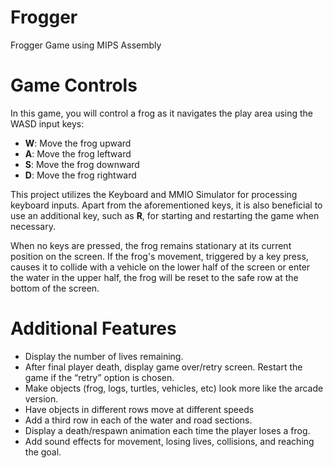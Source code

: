 # Frogger
Frogger Game using MIPS Assembly

# Game Controls 

In this game, you will control a frog as it navigates the play area using the WASD input keys:

- **W**: Move the frog upward
- **A**: Move the frog leftward
- **S**: Move the frog downward
- **D**: Move the frog rightward

This project utilizes the Keyboard and MMIO Simulator for processing keyboard inputs. Apart from the aforementioned keys, it is also beneficial to use an additional key, such as **R**, for starting and restarting the game when necessary.

When no keys are pressed, the frog remains stationary at its current position on the screen. If the frog's movement, triggered by a key press, causes it to collide with a vehicle on the lower half of the screen or enter the water in the upper half, the frog will be reset to the safe row at the bottom of the screen.

# Additional Features

- Display the number of lives remaining. 
- After final player death, display game over/retry screen. Restart the game if the “retry” option is chosen.
- Make objects (frog, logs, turtles, vehicles, etc) look more like the arcade version.
- Have objects in different rows move at different speeds
- Add a third row in each of the water and road sections.
- Display a death/respawn animation each time the player loses a frog.
- Add sound effects for movement, losing lives, collisions, and reaching the goal.
